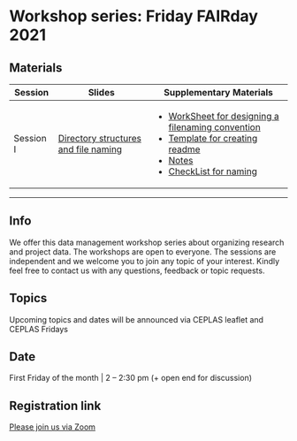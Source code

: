 # Workshop series: Friday FAIRday 2021

## Materials 


Session  |  Slides | Supplementary Materials |
------------ | ------------- | ------------- |
Session I | [Directory structures and file naming](20210611_PRE_FridayFAIRday_S1.pdf) | <ul><li>[WorkSheet for designing a filenaming convention](SUP_DirectoryStructureFileNaming/WorkSheet_DirectoryStructureFileNaming.docx)</li><li>[Template for creating readme](SUP_DirectoryStructureFileNaming/Template_README_DirectoryStructureFileNaming.pdf)</li><li>[Notes](SUP_DirectoryStructureFileNaming/Notes_DirectoryStructureFileNaming.pdf)</li><li>[CheckList for naming](SUP_DirectoryStructureFileNaming/Checklist_DirectoryStructureFileNaming.pdf)</ul>|

----

## Info

We offer this data management workshop series about organizing research and project data. The workshops are open to everyone. The sessions are independent and we welcome you to join any topic of your interest.
Kindly feel free to contact us with any questions, feedback or topic requests.

## Topics
Upcoming topics and dates will be announced via CEPLAS leaflet and CEPLAS Fridays 

## Date
First Friday of the month | 2 – 2:30 pm (+ open end for discussion)

## Registration link
[Please join us via Zoom](https://uni-koeln.zoom.us/meeting/register/tJIoceqprzktGdGIuwRjp6elVQo5an-TnDmF)
